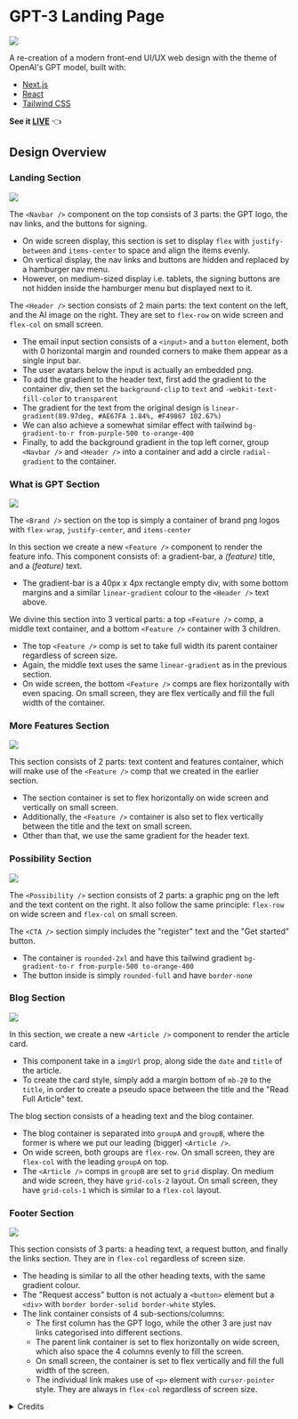 # GPT-3 Landing Page

<img src='docs/thumbnail.jpg'>

A re-creation of a modern front-end UI/UX web design with the theme of OpenAI's GPT model, built with:

- [Next.js](https://nextjs.org/docs)
- [React](https://reactjs.org/docs/getting-started.html)
- [Tailwind CSS](https://tailwindcss.com/)

**See it [LIVE](https://gpt-site-larryh12.vercel.app/)** 👈

## Design Overview

### Landing Section

<img src='docs/landing.png'>

The `<Navbar />` component on the top consists of 3 parts: the GPT logo, the nav links, and the buttons for signing.

- On wide screen display, this section is set to display `flex` with `justify-between` and `items-center` to space and align the items evenly.
- On vertical display, the nav links and buttons are hidden and replaced by a hamburger nav menu.
- However, on medium-sized display i.e. tablets, the signing buttons are not hidden inside the hamburger menu but displayed next to it.

The `<Header />` section consists of 2 main parts: the text content on the left, and the AI image on the right. They are set to `flex-row` on wide screen and `flex-col` on small screen.

- The email input section consists of a `<input>` and a `button` element, both with 0 horizontal margin and rounded corners to make them appear as a single input bar.
- The user avatars below the input is actually an embedded png.
- To add the gradient to the header text, first add the gradient to the container div, then set the `background-clip` to `text` and `-webkit-text-fill-color` to `transparent`
- The gradient for the text from the original design is `linear-gradient(89.97deg, #AE67FA 1.84%, #F49867 102.67%)`
- We can also achieve a somewhat similar effect with tailwind `bg-gradient-to-r from-purple-500 to-orange-400`
- Finally, to add the background gradient in the top left corner, group `<Navbar />` and `<Header />` into a container and add a circle `radial-gradient` to the container.

### What is GPT Section

<img src='docs/whatgpt.png'>


The `<Brand />` section on the top is simply a container of brand png logos with `flex-wrap`, `justify-center`, and `items-center`

In this section we create a new `<Feature />` component to render the feature info. This component consists of: a gradient-bar, a *(feature)* title, and a *(feature)* text.

- The gradient-bar is a 40px x 4px rectangle empty div, with some bottom margins and a similar `linear-gradient` colour to the `<Header />` text above.

We divine this section into 3 vertical parts: a top `<Feature />` comp, a middle text container, and a bottom `<Feature />` container with 3 children.

- The top `<Feature />` comp is set to take full width its parent container regardless of screen size.
- Again, the middle text uses the same `linear-gradient` as in the previous section.
- On wide screen, the bottom `<Feature />` comps are flex horizontally with even spacing. On small screen, they are flex vertically and fill the full width of the container.

### More Features Section

<img src='docs/features.png'>

This section consists of 2 parts: text content and features container, which will make use of the `<Feature />` comp that we created in the earlier section.

- The section container is set to flex horizontally on wide screen and vertically on small screen.
- Additionally, the `<Feature />` container is also set to flex vertically between the title and the text on small screen.
- Other than that, we use the same gradient for the header text.

### Possibility Section

<img src='docs/possibility.png'>

The `<Possibility />` section consists of 2 parts: a graphic png on the left and the text content on the right. It also follow the same principle: `flex-row` on wide screen and `flex-col` on small screen.

The `<CTA />` section simply includes the "register" text and the "Get started" button.

- The container is `rounded-2xl` and have this tailwind gradient `bg-gradient-to-r from-purple-500 to-orange-400`
- The button inside is simply `rounded-full` and have `border-none`

### Blog Section

<img src='docs/blog.png'>

In this section, we create a new `<Article />` component to render the article card.

- This component take in a `imgUrl` prop, along side the `date` and `title` of the article.
- To create the card style, simply add a margin bottom of `mb-20` to the `title`, in order to create a pseudo space between the title and the "Read Full Article" text.

The blog section consists of a heading text and the blog container.

- The blog container is separated into `groupA` and `groupB`, where the former is where we put our leading (bigger) `<Article />`.
- On wide screen, both groups are `flex-row`. On small screen, they are `flex-col` with the leading `groupA` on top.
- The `<Article />` comps in `groupB` are set to `grid` display. On medium and wide screen, they have `grid-cols-2` layout. On small screen, they have `grid-cols-1` which is similar to a `flex-col` layout.

### Footer Section

<img src='docs/footer.png'>

This section consists of 3 parts: a heading text, a request button, and finally the links section. They are in `flex-col` regardless of screen size.

- The heading is similar to all the other heading texts, with the same gradient colour.
- The "Request access" button is not actualy a `<button>` element but a `<div>` with `border border-solid border-white` styles.
- The link container consists of 4 sub-sections/columns:
  - The first column has the GPT logo, while the other 3 are just nav links categorised into different sections.
  - The parent link container is set to flex horizontally on wide screen, which also space the 4 columns evenly to fill the screen.
  - On small screen, the container is set to flex vertically and fill the full width of the screen.
  - The individual link makes use of `<p>` element with `cursor-pointer` style. They are always in `flex-col` regardless of screen size.

<details>
<summary>Credits</summary>

[@adrianhajdin GitHub Repo](https://github.com/adrianhajdin/project_modern_ui_ux_gpt3) |
[AR Shakir Figma Design](https://www.figma.com/file/lz9lLpFHMxHm2odnwM3R0z)

</details>
